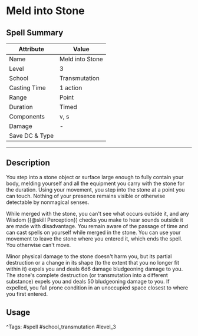 # Meld into Stone

## Spell Summary

| Attribute        | Value                  |
|------------------|------------------------|
| Name             | Meld into Stone                 |
| Level            | 3                |
| School           | Transmutation          |
| Casting Time     | 1 action              |
| Range            | Point            |
| Duration         | Timed             |
| Components       | v, s             |
| Damage           | -               |
| Save DC & Type   |              |

---

## Description

You step into a stone object or surface large enough to fully contain your body, melding yourself and all the equipment you carry with the stone for the duration. Using your movement, you step into the stone at a point you can touch. Nothing of your presence remains visible or otherwise detectable by nonmagical senses.

While merged with the stone, you can't see what occurs outside it, and any Wisdom ({@skill Perception}) checks you make to hear sounds outside it are made with disadvantage. You remain aware of the passage of time and can cast spells on yourself while merged in the stone. You can use your movement to leave the stone where you entered it, which ends the spell. You otherwise can't move.

Minor physical damage to the stone doesn't harm you, but its partial destruction or a change in its shape (to the extent that you no longer fit within it) expels you and deals 6d6 damage bludgeoning damage to you. The stone's complete destruction (or transmutation into a different substance) expels you and deals 50 bludgeoning damage to you. If expelled, you fall prone condition in an unoccupied space closest to where you first entered.

## Usage


^Tags: #spell #school_transmutation #level_3